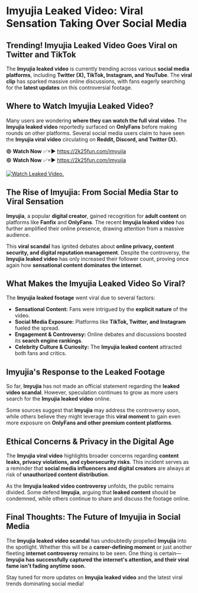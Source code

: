 # Imyujia Leaked Video: Viral Sensation Taking Over Social Media

## **Trending! Imyujia Leaked Video Goes Viral on Twitter and TikTok**
The **Imyujia leaked video** is currently trending across various **social media platforms**, including **Twitter (X), TikTok, Instagram, and YouTube**. The **viral clip** has sparked massive online discussions, with fans eagerly searching for the **latest updates** on this controversial footage.

## **Where to Watch Imyujia Leaked Video?**
Many users are wondering **where they can watch the full viral video**. The **Imyujia leaked video** reportedly surfaced on **OnlyFans** before making rounds on other platforms. Several social media users claim to have seen the **Imyujia viral video** circulating on **Reddit, Discord, and Twitter (X).**

🟢 **Watch Now** ✅=► https://2k25fun.com/imyujia  
🟢 **Watch Now** ✅=► https://2k25fun.com/imyujia  

[![Watch Leaked Video.](https://miro.medium.com/v2/resize:fit:828/format:webp/1*cilzJN44JGOrTw9NJCrNHA.gif "Watch Leaked Video")](https://2k25fun.com/imyujia)

## **The Rise of Imyujia: From Social Media Star to Viral Sensation**
**Imyujia**, a popular **digital creator**, gained recognition for **adult content** on platforms like **Fanfix** and **OnlyFans**. The recent **Imyujia leaked video** has further amplified their online presence, drawing attention from a massive audience.

This **viral scandal** has ignited debates about **online privacy, content security, and digital reputation management**. Despite the controversy, the **Imyujia leaked video** has only increased their follower count, proving once again how **sensational content dominates the internet**.

## **What Makes the Imyujia Leaked Video So Viral?**
The **Imyujia leaked footage** went viral due to several factors:
- **Sensational Content:** Fans were intrigued by the **explicit nature** of the video.
- **Social Media Exposure:** Platforms like **TikTok, Twitter, and Instagram** fueled the spread.
- **Engagement & Controversy:** Online debates and discussions boosted its **search engine rankings**.
- **Celebrity Culture & Curiosity:** The **Imyujia leaked content** attracted both fans and critics.

## **Imyujia's Response to the Leaked Footage**
So far, **Imyujia** has not made an official statement regarding the **leaked video scandal**. However, speculation continues to grow as more users search for the **Imyujia leaked video** online.

Some sources suggest that **Imyujia** may address the controversy soon, while others believe they might leverage this **viral moment** to gain even more exposure on **OnlyFans and other premium content platforms**.

## **Ethical Concerns & Privacy in the Digital Age**
The **Imyujia viral video** highlights broader concerns regarding **content leaks, privacy violations, and cybersecurity risks**. This incident serves as a reminder that **social media influencers and digital creators** are always at risk of **unauthorized content distribution**.

As the **Imyujia leaked video controversy** unfolds, the public remains divided. Some defend **Imyujia**, arguing that **leaked content** should be condemned, while others continue to share and discuss the footage online.

## **Final Thoughts: The Future of Imyujia in Social Media**
The **Imyujia leaked video scandal** has undoubtedly propelled **Imyujia** into the spotlight. Whether this will be a **career-defining moment** or just another fleeting **internet controversy** remains to be seen. One thing is certain—**Imyujia has successfully captured the internet's attention, and their viral fame isn't fading anytime soon.**

Stay tuned for more updates on **Imyujia leaked video** and the latest viral trends dominating social media!
